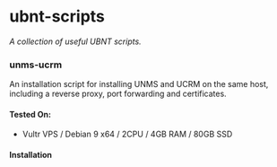 # ubnt-scripts
_A collection of useful UBNT scripts._

### unms-ucrm
An installation script for installing UNMS and UCRM on the same host, including a reverse proxy, port forwarding and certificates.

#### Tested On:
- Vultr VPS / Debian 9 x64 / 2CPU / 4GB RAM / 80GB SSD  

#### Installation

```bash

```